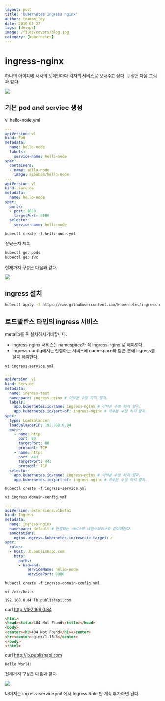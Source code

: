 ```yaml
---
layout: post
title: 'kubernetes ingress nginx' 
author: teamsmiley
date: 2019-01-27
tags: [devops]
image: /files/covers/blog.jpg
category: {kubernetes}
---
```


# ingress-nginx

하나의 아이피에 각각의 도메인마다 각자의 서비스로 보내주고 싶다. 구성은 다음 그림과 같다. 

![]({{site_baseurl}}/assets/ingress-0.png)

## 기본 pod and service 생성

vi hello-node.yml

```yml
---
apiVersion: v1
kind: Pod
metadata:
  name: hello-node
  labels:
    service-name: hello-node
spec:
  containers:
  - name: hello-node
    image: asbubam/hello-node
---
apiVersion: v1
kind: Service 
metadata:
  name: hello-node
spec:
  ports:
  - port: 8080
    targetPort: 8080
  selector:
    service-name: hello-node
```

```
kubectl create -f hello-node.yml
```

잘됬는지 체크 
```bash
kubectl get pods 
kubectl get svc
```

현재까지 구성은 다음과 같다. 

![]({{site_baseurl}}/assets/ingress-1.png)


## ingress 설치 
```bash
kubectl apply -f https://raw.githubusercontent.com/kubernetes/ingress-nginx/master/deploy/mandatory.yaml
```

## 로드발란스 타입의 ingress 서비스

metallb를 꼭 설치하시기바랍니다.

* ingress-nginx 서비스는 namespace가 꼭 ingress-nginx 로 해야한다.
* ingress-config에서는 연결하는 서비스에 namespace와 같은 곳에 ingress를 설치 해야한다. 

```
vi ingress-service.yml
```
```yml
---
apiVersion: v1
kind: Service
metadata:
  name: ingress-test
  namespace: ingress-nginx # 이부분 수정 하지 말자.
  labels:
    app.kubernetes.io/name: ingress-nginx # 이부분 수정 하지 말자.
    app.kubernetes.io/part-of: ingress-nginx # 이부분 수정 하지 말자.
spec:
  type: LoadBalancer
  loadBalancerIP: 192.168.0.84
  ports:
    - name: http
      port: 80
      targetPort: 80
      protocol: TCP
    - name: https
      port: 443
      targetPort: 443
      protocol: TCP
  selector:
    app.kubernetes.io/name: ingress-nginx # 이부분 수정 하지 말자.
    app.kubernetes.io/part-of: ingress-nginx # 이부분 수정 하지 말자.
```
```
kubectl create -f ingress-service.yml
```

```
vi ingress-domain-config.yml
```
```yml
---
apiVersion: extensions/v1beta1
kind: Ingress
metadata:
  name: ingress-nginx
  namespace: default # 연결되는 서비스의 네임스페이스와 같아야한다.
  annotations:
    nginx.ingress.kubernetes.io/rewrite-target: /
spec:
  rules:
  - host: lb.publishapi.com
    http:
      paths:
      - backend:
          serviceName: hello-node
          servicePort: 8080
```
```
kubectl create -f ingress-domain-config.yml
```

```
vi /etc/hosts
```
```
192.168.0.84 lb.publishapi.com
```

curl http://192.168.0.84  

```html
<html>
<head><title>404 Not Found</title></head>
<body>
<center><h1>404 Not Found</h1></center>
<hr><center>nginx/1.15.8</center>
</body>
</html>
```

curl http://lb.publishapi.com 
```
Hello World!
```

현재까지 구성은 다음과 같다.

![]({{site_baseurl}}/assets/ingress-3.png)

나머지는 ingress-service.yml 에서 Ingress Rule 만 계속 추가하면 된다.


